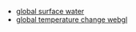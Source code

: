 - [global surface water](https://global-surface-water.appspot.com/)
- [global temperature change webgl](http://callumprentice.github.io/apps/global_temperature_change_webgl/index.html#)